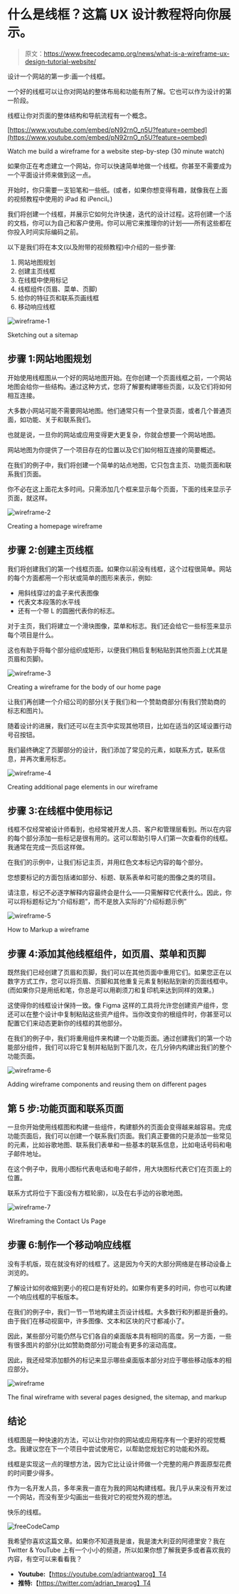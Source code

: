 # 什么是线框？这篇 UX 设计教程将向你展示。

> 原文：<https://www.freecodecamp.org/news/what-is-a-wireframe-ux-design-tutorial-website/>

设计一个网站的第一步:画一个线框。

一个好的线框可以让你对网站的整体布局和功能有所了解。它也可以作为设计的第一阶段。

线框让你对页面的整体结构和导航流程有一个概念。

[https://www.youtube.com/embed/pN92rnO_n5U?feature=oembed](https://www.youtube.com/embed/pN92rnO_n5U?feature=oembed)

Watch me build a wireframe for a website step-by-step (30 minute watch)

如果你正在考虑建立一个网站，你可以快速简单地做一个线框。你甚至不需要成为一个平面设计师来做到这一点。

开始时，你只需要一支铅笔和一些纸。(或者，如果你想变得有趣，就像我在上面的视频教程中使用的 iPad 和 iPencil。)

我们将创建一个线框，并展示它如何允许快速，迭代的设计过程。这将创建一个活的文档，你可以为自己和客户使用。你可以用它来推理你的计划——所有这些都在你投入时间实际编码之前。

以下是我们将在本文(以及附带的视频教程)中介绍的一些步骤:

1.  网站地图规划
2.  创建主页线框
3.  在线框中使用标记
4.  线框组件(页眉、菜单、页脚)
5.  给你的特征页和联系页画线框
6.  移动响应线框

![wireframe-1](img/6a23639441748c55ab51f54db25df187.png)

Sketching out a sitemap

## 步骤 1:网站地图规划

开始使用线框图从一个好的网站地图开始。在你创建一个页面线框之前，一个网站地图会给你一些结构。通过这种方式，您将了解要构建哪些页面，以及它们将如何相互连接。

大多数小网站可能不需要网站地图。他们通常只有一个登录页面，或者几个普通页面，如功能、关于和联系我们。

也就是说，一旦你的网站或应用变得更大更复杂，你就会想要一个网站地图。

网站地图为你提供了一个项目存在的位置以及它们如何相互连接的简要概述。

在我们的例子中，我们将创建一个简单的站点地图，它只包含主页、功能页面和联系我们页面。

你不必在这上面花太多时间。只需添加几个框来显示每个页面，下面的线来显示子页面，就这样。

![wireframe-2](img/ea3752bb0c3b77c32187f5c22d3d4d5c.png)

Creating a homepage wireframe

## 步骤 2:创建主页线框

我们将创建我们的第一个线框页面。如果你以前没有线框，这个过程很简单。网站的每个方面都用一个形状或简单的图形来表示，例如:

*   用斜线穿过的盒子来代表图像
*   代表文本段落的水平线
*   还有一个带 L 的圆圈代表你的标志。

对于主页，我们将建立一个滑块图像，菜单和标志。我们还会给它一些标签来显示每个项目是什么。

这也有助于将每个部分组织成矩形，以便我们稍后复制粘贴到其他页面上(尤其是页眉和页脚)。

![wireframe-3](img/2feaac0bfa7a9807830acf92b134a963.png)

Creating a wireframe for the body of our home page

让我们再创建一个介绍公司的部分(关于我们)和一个赞助商部分(有我们赞助商的标志和图片)。

随着设计的进展，我们还可以在主页中实现其他项目，比如在适当的区域设置行动号召按钮。

我们最终确定了页脚部分的设计，我们添加了常见的元素，如联系方式，联系信息，并再次重用标志。

![wireframe-4](img/ab8dd456c866fe73f0021eb8bf738a2a.png)

Creating additional page elements in our wireframe

## 步骤 3:在线框中使用标记

线框不仅经常被设计师看到，也经常被开发人员、客户和管理层看到。所以在内容的每个部分添加一些标记是很有用的。这可以帮助引导人们第一次查看你的线框。我通常在完成一页后这样做。

在我们的示例中，让我们标记主页，并用红色文本标记内容的每个部分。

您想要标记的方面包括诸如部分、标题、联系表单和可能的图像之类的项目。

请注意，标记不必逐字解释内容最终会是什么——只需解释它代表什么。因此，你可以将标题标记为“介绍标题”，而不是放入实际的“介绍标题示例”

![wireframe-5](img/a8144b2d38645d2cea0a75672fa8be93.png)

How to Markup a wireframe

## 步骤 4:添加其他线框组件，如页眉、菜单和页脚

既然我们已经创建了页眉和页脚，我们可以在其他页面中重用它们。如果您正在以数字方式工作，您可以将页眉、页脚和其他重复元素复制粘贴到新的页面线框中。(而如果你只是用纸和笔，你总是可以用剃须刀和复印机来达到同样的效果。)

这使得你的线框设计保持一致。像 Figma 这样的工具将允许您创建资产组件，您还可以在整个设计中复制粘贴这些资产组件。当你改变你的根组件时，你甚至可以配置它们来动态更新你的线框的其他部分。

在我们的例子中，我们将重用组件来构建一个功能页面。通过创建我们的第一个功能部分组件，我们可以将它复制并粘贴到下面几次，在几分钟内构建出我们的整个功能页面。

![wireframe-6](img/562fc650803d2f1e252a7560bab82a54.png)

Adding wireframe components and reusing them on different pages

## 第 5 步:功能页面和联系页面

一旦你开始使用线框图和构建一些组件，构建额外的页面会变得越来越容易。完成功能页面后，我们可以创建一个联系我们页面。我们真正要做的只是添加一些常见的元素，比如谷歌地图、联系我们表单和一些基本的联系信息，比如电话号码和电子邮件地址。

在这个例子中，我用小图标代表电话和电子邮件，用大块图标代表它们在页面上的位置。

联系方式将位于下面(没有方框轮廓)，以及在右手边的谷歌地图。

![wireframe-7](img/328ace8773c67156d246cc41c2707a25.png)

Wireframing the Contact Us Page

## 步骤 6:制作一个移动响应线框

没有手机版，现在就没有好的线框了。这是因为今天的大部分网络是在移动设备上浏览的。

了解设计如何收缩到更小的视口是有好处的。如果你有更多的时间，你也可以构建一个响应线框的平板版本。

在我们的例子中，我们一节一节地构建主页设计线框。大多数行和列都是折叠的。由于我们在移动视窗中，许多图像、文本和区块的尺寸都减小了。

因此，某些部分可能仍然与它们各自的桌面版本具有相同的高度。另一方面，一些有很多图片的部分(比如赞助商部分)可能会有更多的滚动高度。

因此，我还经常添加额外的标记来显示哪些桌面版本部分对应于哪些移动版本的相应部分。

![wireframe](img/1cea6fc25f86af071c12ecdb50f24a83.png)

The final wireframe with several pages designed, the sitemap, and markup

## 结论

线框图是一种快速的方法，可以让你对你的网站或应用程序有一个更好的视觉概念。我建议您在下一个项目中尝试使用它，以帮助您规划它的功能和外观。

线框是实现这一点的理想方法，因为它比让设计师做一个完整的用户界面原型花费的时间要少得多。

作为一名开发人员，多年来我一直在为我的网站构建线框。我几乎从来没有开发过一个网站，而没有至少勾画出一些我对它的视觉外观的想法。

快乐的线框。

![freeCodeCamp](img/35fb2009287f02f40e89004234db2494.png)

我希望你喜欢这篇文章。如果你不知道我是谁，我是澳大利亚的阿德里安？我在 Twitter & YouTube 上有一个小小的频道，所以如果你想了解我更多或者喜欢我的内容，有空可以来看看我？

*   ****Youtube:****【https://youtube.com/adriantwarog】T4
*   ****推特:****【https://twitter.com/adrian_twarog】T4